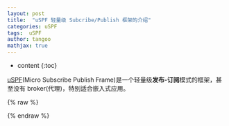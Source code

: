 ```yaml
---
layout: post
title:  "uSPF 轻量级 Subcribe/Publish 框架的介绍"
categories: uSPF
tags:  uSPF
author: tangoo
mathjax: true
---
```



* content
{:toc}

[uSPF](https://github.com/tangaoo/uSPF)(Micro Subscribe Publish Frame)是一个轻量级**发布-订阅**模式的框架，甚至没有 broker(代理)，特别适合嵌入式应用。 






{% raw %}




{% endraw %}